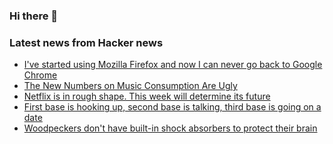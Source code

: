 ### Hi there 👋

<!--
**arashid-sh/arashid-sh** is a ✨ _special_ ✨ repository because its `README.md` (this file) appears on your GitHub profile.

Here are some ideas to get you started:

- 🔭 I’m currently working on ...
- 🌱 I’m currently learning ...
- 👯 I’m looking to collaborate on ...
- 🤔 I’m looking for help with ...
- 💬 Ask me about ...
- 📫 How to reach me: ...
- 😄 Pronouns: ...
- ⚡ Fun fact: ...
-->

### Latest news from Hacker news
<!-- BLOG-POST-LIST:START -->
- [I&#39;ve started using Mozilla Firefox and now I can never go back to Google Chrome](https://www.techradar.com/in/features/ive-started-using-mozilla-firefox-and-now-i-can-never-go-back-to-google-chrome)
- [The New Numbers on Music Consumption Are Ugly](https://tedgioia.substack.com/p/the-new-numbers-on-music-consumption)
- [Netflix is in rough shape. This week will determine its future](https://www.cnn.com/2022/07/17/investing/stocks-week-ahead/index.html)
- [First base is hooking up, second base is talking, third base is going on a date](https://robkhenderson.substack.com/p/first-base-is-hooking-up-second-base)
- [Woodpeckers don&#39;t have built-in shock absorbers to protect their brain](https://www.newscientist.com/article/2328724-woodpeckers-dont-have-built-in-shock-absorbers-to-protect-their-brain/)
<!-- BLOG-POST-LIST:END -->

